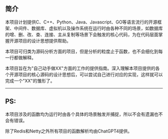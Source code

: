 ## 简介

本项目计划提供C、C++、Python、Java、Javascript、GO等语言流行的开源框架、中间件、数据库、虚拟机以及操作系统在运行时由各种不同的场景，如数据库的增、删、改、查、连接、主从复制等场景下会触发的核心代码，为在代码层面掌握开源项目的设计思想提供帮助。

本项目可归类为源码分析方面的项目，但是分析的粒度止于函数，也不会细化到每一行都做解释。

本项目旨在为"自己动手做XX"方面的工作的提供指南。深入理解本项目提供的各个开源项目的核心源码的设计思想后，可以尝试自己进行对应的实现，这样就可以完成一个"XX"的雏形了。

***

## PS:

本项目涉及的函数均为运行时由各个具体的场景触发并捕捉，所以不会有遗漏也不会有错误。

除了Redis和Netty之外所有项目的函数解析均由ChatGPT4提供。




